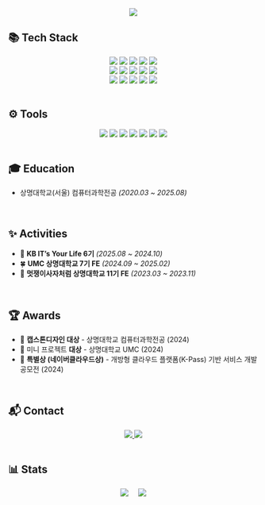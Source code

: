 <div align= "center">
    <img src="https://capsule-render.vercel.app/api?type=waving&color=auto&height=180&text=👋%20Welcome%20to%20YUMIN's%20GitHub&animation=fadeIn&fontColor=000000&fontSize=40" />
</div>

## 📚 Tech Stack
<div align="center">
    <img src="https://img.shields.io/badge/Java-007396?style=flat-square&logo=Java&logoColor=white"/>
    <img src="https://img.shields.io/badge/Javascript-F7DF1E?style=flat-square&logo=JavaScript&logoColor=black"/>
    <img src="https://img.shields.io/badge/TypeScript-3178C6?style=flat-square&logo=TypeScript&logoColor=white"/>
    <img src="https://img.shields.io/badge/HTML5-E34F26?style=flat-square&logo=HTML5&logoColor=white"/>
    <img src="https://img.shields.io/badge/CSS3-1572B6?style=flat-square&logo=CSS3&logoColor=white"/>
    <br/>
    <img src="https://img.shields.io/badge/React-61DAFB?style=flat-square&logo=React&logoColor=black"/>
    <img src="https://img.shields.io/badge/Vue.js-4FC08D?style=flat-square&logo=Vue.js&logoColor=white"/>
    <img src="https://img.shields.io/badge/React_Query-FF4154?style=flat-square&logo=ReactQuery&logoColor=white"/>
    <img src="https://img.shields.io/badge/Tailwind CSS-06B6D4?style=flat-square&logo=TailwindCSS&logoColor=white"/>
    <img src="https://img.shields.io/badge/StyledComponents-DB7093?style=flat-square&logo=styled-components&logoColor=white"/>
    <br/>
    <img src="https://img.shields.io/badge/Spring Boot-6DB33F?style=flat-square&logo=SpringBoot&logoColor=white"/>
    <img src="https://img.shields.io/badge/Spring-6DB33F?style=flat-square&logo=Spring&logoColor=white"/>
    <img src="https://img.shields.io/badge/MongoDB-47A248?style=flat-square&logo=MongoDB&logoColor=white"/>
    <img src="https://img.shields.io/badge/MySQL-4479A1?style=flat-square&logo=MySQL&logoColor=white"/>
    <img src="https://img.shields.io/badge/Oracle-F80000?style=flat-square&logo=Oracle&logoColor=white"/>
</div>
<br/>

## ⚙️ Tools
<div align="center">
    <img src="https://img.shields.io/badge/Visual Studio Code-007ACC?style=flat-square&logo=visualstudiocode&logoColor=white"/>
    <img src="https://img.shields.io/badge/IntelliJ IDEA-000000?style=flat-square&logo=IntelliJIDEA&logoColor=white"/>
    <img src="https://img.shields.io/badge/GitHub-181717?style=flat-square&logo=GitHub&logoColor=white"/>
    <img src="https://img.shields.io/badge/Vercel-000000?style=flat-square&logo=Vercel&logoColor=white"/>
    <img src="https://img.shields.io/badge/Prettier-F7B93E?style=flat-square&logo=Prettier&logoColor=white"/>
    <img src="https://img.shields.io/badge/ESLint-4B32C3?style=flat-square&logo=ESLint&logoColor=white"/>
    <img src="https://img.shields.io/badge/Figma-F24E1E?style=flat-square&logo=Figma&logoColor=white"/>
</div>

</br>

## 🎓 Education
- 상명대학교(서울) 컴퓨터과학전공 *(2020.03 ~ 2025.08)*

</br>

## ✨ Activities
- 🐥 **KB IT’s Your Life 6기** *(2025.08 ~ 2024.10)*
- 🍀 **UMC 상명대학교 7기 FE** *(2024.09 ~ 2025.02)*
- 🦁 **멋쟁이사자처럼 상명대학교 11기 FE** *(2023.03 ~ 2023.11)*

</br>

## 🏆 Awards
- 🥇 **캡스톤디자인 대상** - 상명대학교 컴퓨터과학전공 (2024)
- 🥇 미니 프로젝트 **대상** - 상명대학교 UMC (2024)
- 🏅 **특별상 (네이버클라우드상)** - 개방형 클라우드 플랫폼(K-Pass) 기반 서비스 개발 공모전 (2024)

</br>

## 📬 Contact
<div align="center">
  <a href="mailto:lym149631@gmail.com">
    <img src="https://img.shields.io/badge/Gmail-D14836?style=flat-square&logo=Gmail&logoColor=white">
  </a>
  <a href="">
    <img src="https://img.shields.io/badge/Portfolio-000000?style=flat-square&logo=About.me&logoColor=white">
  </a>
</div>

</br>


## 📊 Stats
<div align="center" style="display: flex; justify-content: center; gap: 20px;">
    <a href="https://github.com/Whatdoyumin/github-readme-stats">
        <img src="https://github-readme-stats.vercel.app/api/top-langs/?username=Whatdoyumin&langs_count=10">
    </a>
    <img src="https://github-readme-stats.vercel.app/api?username=Whatdoyumin&show_icons=true">
</div>
